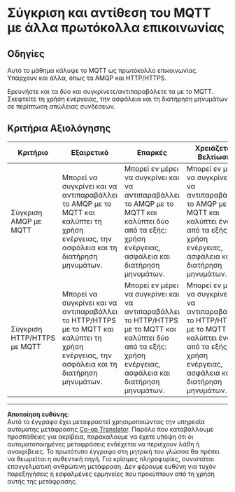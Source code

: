 <!--
CO_OP_TRANSLATOR_METADATA:
{
  "original_hash": "0d4033cdd7b5b5475c63770102e38480",
  "translation_date": "2025-08-27T21:16:12+00:00",
  "source_file": "1-getting-started/lessons/4-connect-internet/assignment.md",
  "language_code": "el"
}
-->
# Σύγκριση και αντίθεση του MQTT με άλλα πρωτόκολλα επικοινωνίας

## Οδηγίες

Αυτό το μάθημα κάλυψε το MQTT ως πρωτόκολλο επικοινωνίας. Υπάρχουν και άλλα, όπως τα AMQP και HTTP/HTTPS.

Ερευνήστε και τα δύο και συγκρίνετε/αντιπαραβάλετε τα με το MQTT. Σκεφτείτε τη χρήση ενέργειας, την ασφάλεια και τη διατήρηση μηνυμάτων σε περίπτωση απώλειας συνδέσεων.

## Κριτήρια Αξιολόγησης

| Κριτήριο | Εξαιρετικό | Επαρκές | Χρειάζεται Βελτίωση |
| -------- | ---------- | -------- | ------------------- |
| Σύγκριση AMQP με MQTT | Μπορεί να συγκρίνει και να αντιπαραβάλλει το AMQP με το MQTT και καλύπτει τη χρήση ενέργειας, την ασφάλεια και τη διατήρηση μηνυμάτων. | Μπορεί εν μέρει να συγκρίνει και να αντιπαραβάλλει το AMQP με το MQTT και καλύπτει δύο από τα εξής: χρήση ενέργειας, ασφάλεια και διατήρηση μηνυμάτων. | Μπορεί εν μέρει να συγκρίνει και να αντιπαραβάλλει το AMQP με το MQTT και καλύπτει ένα από τα εξής: χρήση ενέργειας, ασφάλεια και διατήρηση μηνυμάτων. |
| Σύγκριση HTTP/HTTPS με MQTT | Μπορεί να συγκρίνει και να αντιπαραβάλλει το HTTP/HTTPS με το MQTT και καλύπτει τη χρήση ενέργειας, την ασφάλεια και τη διατήρηση μηνυμάτων. | Μπορεί εν μέρει να συγκρίνει και να αντιπαραβάλλει το HTTP/HTTPS με το MQTT και καλύπτει δύο από τα εξής: χρήση ενέργειας, ασφάλεια και διατήρηση μηνυμάτων. | Μπορεί εν μέρει να συγκρίνει και να αντιπαραβάλλει το HTTP/HTTPS με το MQTT και καλύπτει ένα από τα εξής: χρήση ενέργειας, ασφάλεια και διατήρηση μηνυμάτων. |

---

**Αποποίηση ευθύνης**:  
Αυτό το έγγραφο έχει μεταφραστεί χρησιμοποιώντας την υπηρεσία αυτόματης μετάφρασης [Co-op Translator](https://github.com/Azure/co-op-translator). Παρόλο που καταβάλλουμε προσπάθειες για ακρίβεια, παρακαλούμε να έχετε υπόψη ότι οι αυτοματοποιημένες μεταφράσεις ενδέχεται να περιέχουν λάθη ή ανακρίβειες. Το πρωτότυπο έγγραφο στη μητρική του γλώσσα θα πρέπει να θεωρείται η αυθεντική πηγή. Για κρίσιμες πληροφορίες, συνιστάται επαγγελματική ανθρώπινη μετάφραση. Δεν φέρουμε ευθύνη για τυχόν παρεξηγήσεις ή εσφαλμένες ερμηνείες που προκύπτουν από τη χρήση αυτής της μετάφρασης.